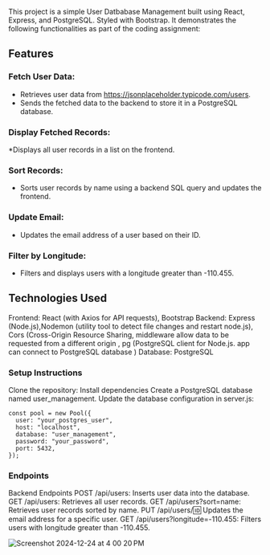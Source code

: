 This project is a simple User Datbabase Management built using React, Express, and PostgreSQL. Styled with Bootstrap. It demonstrates the following functionalities as part of the coding assignment:

## Features
### Fetch User Data:
* Retrieves user data from https://jsonplaceholder.typicode.com/users.
* Sends the fetched data to the backend to store it in a PostgreSQL database.

### Display Fetched Records:
*Displays all user records in a list on the frontend.

### Sort Records:
* Sorts user records by name using a backend SQL query and updates the frontend.
  
### Update Email:
* Updates the email address of a user based on their ID.

### Filter by Longitude:
* Filters and displays users with a longitude greater than -110.455.

  
## Technologies Used
Frontend: React (with Axios for API requests), Bootstrap
Backend: Express (Node.js),Nodemon (utility tool to detect file changes and restart node.js), Cors (Cross-Origin Resource Sharing, middleware allow data to be requested from a different origin , pg (PostgreSQL client for Node.js. app can connect to PostgreSQL database 
)
Database: PostgreSQL

### Setup Instructions

Clone the repository:
Install dependencies
Create a PostgreSQL database named user_management.
Update the database configuration in server.js:

```
const pool = new Pool({
  user: "your_postgres_user",
  host: "localhost",
  database: "user_management",
  password: "your_password",
  port: 5432,
});
```

### Endpoints
Backend Endpoints
POST /api/users: Inserts user data into the database.
GET /api/users: Retrieves all user records.
GET /api/users?sort=name: Retrieves user records sorted by name.
PUT /api/users/:id: Updates the email address for a specific user.
GET /api/users?longitude=-110.455: Filters users with longitude greater than -110.455.



![Screenshot 2024-12-24 at 4 00 20 PM](https://github.com/user-attachments/assets/61a4cf98-a3d0-4b57-a05f-31f4eaf33d53)
